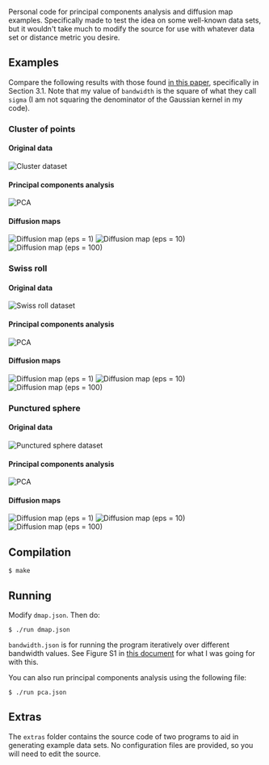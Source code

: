 Personal code for principal components analysis and diffusion map examples.
Specifically made to test the idea on some well-known data sets, but it
wouldn't take much to modify the source for use with whatever data set or
distance metric you desire.

## Examples

Compare the following results with those found [in this
paper](http://wireilla.com/papers/ijfcst/V4N6/4614ijfcst06.pdf), specifically in
Section 3.1. Note that my value of `bandwidth` is the square of what they
call `sigma` (I am not squaring the denominator of the Gaussian kernel in my
code).

### Cluster of points

#### Original data
![Cluster dataset](examples/cluster/cluster.png)

#### Principal components analysis
![PCA](examples/cluster/pca.png)

#### Diffusion maps
![Diffusion map (eps = 1)](examples/cluster/dmap-1.png)
![Diffusion map (eps = 10)](examples/cluster/dmap-10.png)
![Diffusion map (eps = 100)](examples/cluster/dmap-100.png)

### Swiss roll

#### Original data
![Swiss roll dataset](examples/swiss-roll/swissroll.png)

#### Principal components analysis
![PCA](examples/swiss-roll/pca.png)

#### Diffusion maps
![Diffusion map (eps = 1)](examples/swiss-roll/dmap-1.png)
![Diffusion map (eps = 10)](examples/swiss-roll/dmap-10.png)
![Diffusion map (eps = 100)](examples/swiss-roll/dmap-100.png)

### Punctured sphere

#### Original data
![Punctured sphere dataset](examples/punctured-sphere/puncsphere.png)

#### Principal components analysis
![PCA](examples/punctured-sphere/pca.png)

#### Diffusion maps
![Diffusion map (eps = 1)](examples/punctured-sphere/dmap-1.png)
![Diffusion map (eps = 10)](examples/punctured-sphere/dmap-10.png)
![Diffusion map (eps = 100)](examples/punctured-sphere/dmap-100.png)

## Compilation

    $ make

## Running

Modify `dmap.json`. Then do:

    $ ./run dmap.json

`bandwidth.json` is for running the program iteratively over different bandwidth
values. See Figure S1 in [this
document](https://www.pnas.org/cgi/doi/10.1073/pnas.1003293107) for what I was
going for with this.

You can also run principal components analysis using the following file:

    $ ./run pca.json

## Extras

The `extras` folder contains the source code of two programs to aid in
generating example data sets. No configuration files are provided, so you will
need to edit the source.

